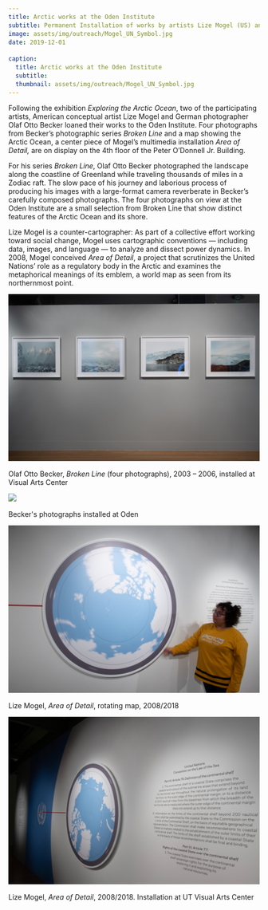```yaml
---
title: Arctic works at the Oden Institute
subtitle: Permanent Installation of works by artists Lize Mogel (US) and Olaf Otto Becker (GER)
image: assets/img/outreach/Mogel_UN_Symbol.jpg
date: 2019-12-01

caption:
  title: Arctic works at the Oden Institute
  subtitle: 
  thumbnail: assets/img/outreach/Mogel_UN_Symbol.jpg
---
```

Following the exhibition *Exploring the Arctic Ocean*, two of the participating artists, American conceptual artist Lize Mogel and German photographer Olaf Otto Becker loaned their works to the Oden Institute. Four photographs from Becker’s photographic series *Broken Line* and a map showing the Arctic Ocean, a center piece of Mogel’s multimedia installation *Area of Detail,* are on display on the 4th floor of the Peter O’Donnell Jr. Building. 

For his series *Broken Line*, Olaf Otto Becker photographed the landscape along the coastline of Greenland while traveling thousands of miles in a Zodiac raft. The slow pace of his journey and laborious process of producing his images with a large-format camera reverberate in Becker’s carefully composed photographs. The four photographs on view at the Oden Institute are a small selection from Broken Line that show distinct features of the Arctic Ocean and its shore. 

Lize Mogel is a counter-cartographer: As part of a collective effort working toward social change, Mogel uses cartographic conventions — including data, images, and language — to analyze and dissect power dynamics. In 2008, Mogel conceived *Area of Detail*, a project that scrutinizes the United Nations’ role as a regulatory body in the Arctic and examines the metaphorical meanings of its emblem, a world map as seen from its northernmost point. 

<div class="text-muted">
  <img class="img-fluid" src="assets/img/outreach/Becker_installation.jpg">
  <p class="image-caption">Olaf Otto Becker, <em>Broken Line</em> (four photographs), 2003 – 2006, installed at Visual Arts Center</p>
</div>

<div class="text-muted">
  <img class="img-fluid" src="assets/img/outreach/Becker_Oden.jpg">
  <p class="image-caption">Becker's photographs installed at Oden</p>
</div>

<div class="text-muted">
  <img class="img-fluid" src="assets/img/outreach/Mogel_Map_rotating.jpg">
  <p class="image-caption">Lize Mogel, <em>Area of Detail</em>, rotating map, 2008/2018</p>
</div>

<div class="text-muted">
  <img class="img-fluid" src="assets/img/outreach/Mogel_Installation.jpg">
  <p class="image-caption">Lize Mogel, <em>Area of Detail</em>, 2008/2018. Installation at UT Visual Arts Center</p>
</div>
